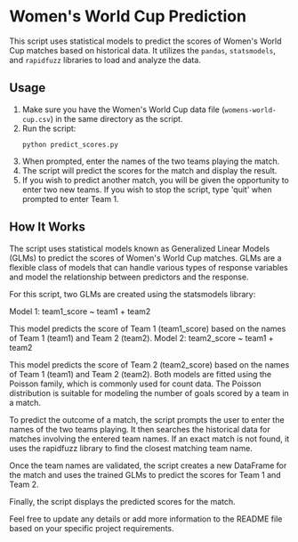 # Women's World Cup Prediction

This script uses statistical models to predict the scores of Women's World Cup matches based on historical data. It utilizes the `pandas`, `statsmodels`, and `rapidfuzz` libraries to load and analyze the data.

## Usage

1. Make sure you have the Women's World Cup data file (`womens-world-cup.csv`) in the same directory as the script.
2. Run the script:
   ```shell
   python predict_scores.py
   ```
3. When prompted, enter the names of the two teams playing the match.
4. The script will predict the scores for the match and display the result.
5. If you wish to predict another match, you will be given the opportunity to enter two new teams. If you wish to stop the script, type 'quit' when prompted to enter Team 1.

## How It Works

The script uses statistical models known as Generalized Linear Models (GLMs) to predict the scores of Women's World Cup matches. GLMs are a flexible class of models that can handle various types of response variables and model the relationship between predictors and the response.

For this script, two GLMs are created using the statsmodels library:

Model 1: team1_score ~ team1 + team2

This model predicts the score of Team 1 (team1_score) based on the names of Team 1 (team1) and Team 2 (team2).
Model 2: team2_score ~ team1 + team2

This model predicts the score of Team 2 (team2_score) based on the names of Team 1 (team1) and Team 2 (team2).
Both models are fitted using the Poisson family, which is commonly used for count data. The Poisson distribution is suitable for modeling the number of goals scored by a team in a match.

To predict the outcome of a match, the script prompts the user to enter the names of the two teams playing. It then searches the historical data for matches involving the entered team names. If an exact match is not found, it uses the rapidfuzz library to find the closest matching team name.

Once the team names are validated, the script creates a new DataFrame for the match and uses the trained GLMs to predict the scores for Team 1 and Team 2.

Finally, the script displays the predicted scores for the match.

Feel free to update any details or add more information to the README file based on your specific project requirements.

